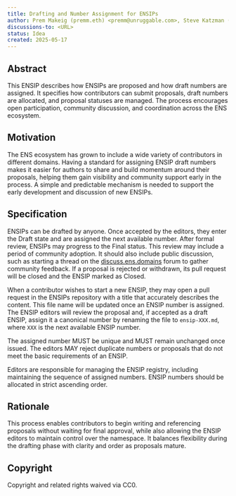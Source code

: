```yaml
---
title: Drafting and Number Assignment for ENSIPs 
author: Prem Makeig (premm.eth) <premm@unruggable.com>, Steve Katzman (katzman.base.eth)  
discussions-to: <URL>
status: Idea  
created: 2025-05-17  
---
```


## Abstract

This ENSIP describes how ENSIPs are proposed and how draft numbers are assigned. It specifies how contributors can submit proposals, draft numbers are allocated, and proposal statuses are managed. The process encourages open participation, community discussion, and coordination across the ENS ecosystem.

## Motivation

The ENS ecosystem has grown to include a wide variety of contributors in different domains. Having a standard for assigning ENSIP draft numbers makes it easier for authors to share and build momentum around their proposals, helping them gain visibility and community support early in the process. A simple and predictable mechanism is needed to support the early development and discussion of new ENSIPs.

## Specification

ENSIPs can be drafted by anyone. Once accepted by the editors, they enter the Draft state and are assigned the next available number. After formal review, ENSIPs may progress to the Final status. This review may include a period of community adoption. It should also include public discussion, such as starting a thread on the [discuss.ens.domains](https://discuss.ens.domains) forum to gather community feedback. If a proposal is rejected or withdrawn, its pull request will be closed and the ENSIP marked as Closed.

When a contributor wishes to start a new ENSIP, they may open a pull request in the ENSIPs repository with a title that accurately describes the content. This file name will be updated once an ENSIP number is assigned. The ENSIP editors will review the proposal and, if accepted as a draft ENSIP, assign it a canonical number by renaming the file to `ensip-XXX.md`, where `XXX` is the next available ENSIP number.

The assigned number MUST be unique and MUST remain unchanged once issued. The editors MAY reject duplicate numbers or proposals that do not meet the basic requirements of an ENSIP.

Editors are responsible for managing the ENSIP registry, including maintaining the sequence of assigned numbers. ENSIP numbers should be allocated in strict ascending order.

## Rationale

This process enables contributors to begin writing and referencing proposals without waiting for final approval, while also allowing the ENSIP editors to maintain control over the namespace. It balances flexibility during the drafting phase with clarity and order as proposals mature.

## Copyright

Copyright and related rights waived via CC0.
